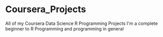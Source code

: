 # Coursera_Projects
All of my Coursera Data Science R Programming Projects
I'm a complete beginner to R Programming and programming in general
